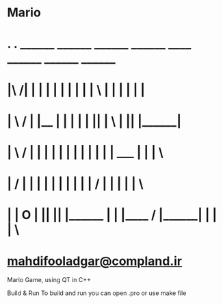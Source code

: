 Mario
=====


# .        .    ______  ______   ______           ______   ____     ______   ______   ______
# |\      /|   |       |      | |      | |       |      | |     \  |      | |      | |      | 
# | \    / |   |__     |      | |      | |       |______| |      \ |        |______| |______| 
# |  \  /  |   |       |      | |      | |       |      | |      | |   ___  |      | |    \          
# |   \/   |   |       |      | |      | |       |      | |	     / |      | |      | |     \    
# |        | O |       |______| |______| |______ |      | |____ /  |______| |      | |      \   
# 
# mahdifooladgar@compland.ir



Mario Game, using QT in C++

Build & Run
	To build and run you can open .pro or use make file
